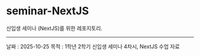 # seminar-NextJS
신입생 세미나 (NextJS)를 위한 레포지토리.

- - - - - - - - - - - - - - - - - - - -

날짜 : 2025-10-25
목적 : 1학년 2학기 신입생 세미나 4차시, NextJS 수업 자료

